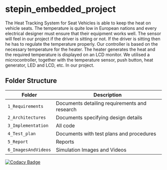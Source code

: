 # stepin_embedded_project
The Heat Tracking System for Seat Vehicles is able to keep the heat on vehicle seats. The temperature is quite low in European nations and every electrical designer must ensure that their equipment works well. The sensor will feel in our project if the driver is sitting or not. If the driver is sitting then he has to regulate the temperature properly. Our controller is based on the necessary temperature for the heater. The heater generates the heat and the required temperature is displayed on an LCD monitor. We utilised a microcontroller, together with the temperature sensor, push button, heat generator, LED and LCD, etc. In our project.

## Folder Structure
|Folder             | Description |
|-------------------| -----------------------------------------|
| `1_Requirements`   | Documents detailing requirements and research|
| `2_Architectures`         | Documents specifying design details|
| `3_Implementation` | All code |
| `4_Test_plan`      | Documents with test plans and procedures|
| `5_Report`      | Reports|
| `6_ImagesAndVideos`      | Simulation Images and Videos|

[![Codacy Badge](https://app.codacy.com/project/badge/Grade/89d573faafdc4444bec71e1278a67c44)](https://www.codacy.com/gh/puniith09/stepin_embedded_project/dashboard?utm_source=github.com&amp;utm_medium=referral&amp;utm_content=puniith09/stepin_embedded_project&amp;utm_campaign=Badge_Grade)
